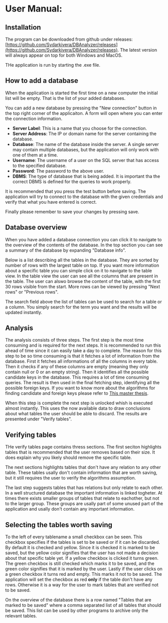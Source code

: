 # User Manual:

## Installation

The program can be downloaded from github under releases: [https://github.com/Sydarkivera/DBAnalyzer/releases](https://github.com/Sydarkivera/DBAnalyzer/releases). The latest version will always appear on top for both Windows and MacOS.

THe application is run by starting the .exe file.

## How to add a database

When the application is started the first time on a new computer the initial list will be empty. That is the list of your added databases.

You can add a new database by pressing the "New connection" button in the top right corner of the applicaiton. A form will open where you can enter the connection information.

* **Server Label**: This is a name that you choose for the connection.
* **Server Address**: The IP or domain name for the server containing the database.
* **Database**: The name of the database inside the server. A single server may contain multiple databases, but the application will only work with one of them at a time.
* **Username**: The username of a user on the SQL server that has access to the specified database.
* **Password**: The password to the above user.
* **DBMS**: The type of database that is being added. It is important tha the correct DBMS is defined for the queries to work properly.

It is recommended that you press the test button before saving. The application will try to connect to the database with the given credentials and verify that what you have entered is correct.

Finally please remember to save your changes by pressing save.

## Database overview

When you have added a database connection you can click it to navigate to the overview of the contents of the database. In the top section you can see a summary of the database by expanding "Database info".

Below is a list describing all the tables in the database. They are sorted by number of rows with the largest table on top. If you want more information about a specific table you can simple click on it to navigate to the table view. In the table view the user can see all the columns that are present in the table. The user can alswo browse the content of the table, with the first 30 rows visible from the start. More rows can be viewed by pressing "Next rows" or "Previous rows".

The search field above the list of tables can be used to search for a table or a column. You simply search for the term you want and the results will be updated instantly.

## Analysis

The analysis consists of three steps. The first step is the most time consuming and is required for the next steps. It is recommended to run this ahead of time since it can easily take a day to complete. The reason for this step to be so time consuming is that it fetches a lot of information from the database. First it fetches all informations of all the columns in every table. Then it checks if any of these columns are empty (meaning they only contain null or 0 or an empty string). Then it identifies all the possible candidate keys in the database. This requires a lot of time consuming queries. The result is then used in the final fetching step, identifying all the possible foreign keys. If you want to know more about the algorithms for finding candidate and foreign keys please refer to [This master thesis](https://github.com/Sydarkivera/DBAnalyzer/master_thesis.pdf).

When this step is complete the next step is unlocked whish is executed almost instantly. This uses the now available data to draw conclusions about what tables the user should be able to discard. The results are presented under "Verify tables". 

## Verifying tables

THe verify tables page contains thress sections. The first seciton highlights tables that is recommended that the user removes based on their size. It does explain why you likely should remove the specific table.

The next sections highlights tables that don't have any relation to any other table. These tables usally don't contain information that are worth saving, but it still requires the user to verify the algorithms assumption.

The last step suggests tables that has relations but only relate to each other. In a well structured database the important information is linked togheter. At times there exists smaller groups of tables that relate to eachother, but not to the larger group. These groups are usally part of some unused part of the application and usally don't contain any important information.

## Selecting the tables worth saving

To the left of every tablename a small checkbox can be seen. This checkbox specifies if the tables is set to be saved or if it can be discarded. By default it is checked and yellow. Since it is checked it is marked to be saved, but the yellow color signifies that the user has not made a decision about that specific table yet. If a yellow checkbox is clicked it turns green. The green checkbox is still checked which marks it to be saved, and the green color signifies that it is marked by the user. Lastly if the user clicks on a green checkbox it turns red and empty. This marks it not to be saved. The application will set the checkbox as red **only** if the table don't have any rows. Otherwise it is a way for the user to mark tables that are verified not to be saved.

On the overview of the database there is a row named "Tables that are marked to be saved" where a comma separated list of all tables that should be saved. This list can be used by other programs to archive only the relevant tables.